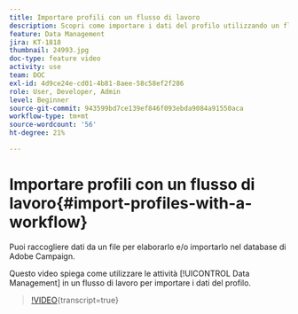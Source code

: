 ```yaml
---
title: Importare profili con un flusso di lavoro
description: Scopri come importare i dati del profilo utilizzando un flusso di lavoro.
feature: Data Management
jira: KT-1818
thumbnail: 24993.jpg
doc-type: feature video
activity: use
team: DOC
exl-id: 4d9ce24e-cd01-4b81-8aee-58c58ef2f286
role: User, Developer, Admin
level: Beginner
source-git-commit: 943599bd7ce139ef846f093ebda9084a91550aca
workflow-type: tm+mt
source-wordcount: '56'
ht-degree: 21%

---
```


# Importare profili con un flusso di lavoro{#import-profiles-with-a-workflow}

Puoi raccogliere dati da un file per elaborarlo e/o importarlo nel database di Adobe Campaign.

Questo video spiega come utilizzare le attività [!UICONTROL Data Management] in un flusso di lavoro per importare i dati del profilo.

>[!VIDEO](https://video.tv.adobe.com/v/329676?learn=on&captions=ita){transcript=true}
